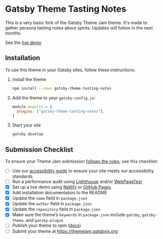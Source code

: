 # Gatsby Theme Tasting Notes

This is a very basic fork of the Gatsby Theme Jam theme. It's made to gather persona tasting notes about spirits. Updates will follow in the next months.

See the [live demo](https://gatsby-theme-tasting-notes.netlify.com)

## Installation

To use this theme in your Gatsby sites, follow these instructions:

1.  Install the theme

    ```sh
    npm install --save gatsby-theme-tasting-notes
    ```

2.  Add the theme to your `gatsby-config.js`:

    ```js
    module.exports = {
      plugins: ["gatsby-theme-tasting-notes"],
    }
    ```

3.  Start your site
    ```sh
    gatsby develop
    ```

## Submission Checklist

To ensure your Theme Jam submission [follows the rules](https://themejam.gatsbyjs.org/rules), use this checklist:

- [ ] Use our [accessibility guide][a11y] to ensure your site meets our accessibility standards
- [ ] Run a performance audit using [Lighthouse][] and/or [WebPageTest][]
- [x] Set up a live demo using [Netlify][] or [GitHub Pages][]
- [x] Add installation documentation to the README
- [x] Update the `name` field in `package.json`
- [x] Update the `author` field in `package.json`
- [x] Update the `repository` field in `package.json`
- [x] Make sure the theme’s `keywords` in `package.json` include `gatsby`, `gatsby-theme`, and `gatsby-plugin`
- [ ] Publish your theme to npm ([docs][npmpublish])
- [ ] Submit your theme at https://themejam.gatsbyjs.org

[a11y]: https://gatsbyjs.org/docs/making-your-site-accessible#how-to-improve-accessibility
[lighthouse]: https://developers.google.com/web/tools/lighthouse/
[axe]: https://www.deque.com/axe/
[webpagetest]: http://webpagetest.org/
[netlify]: https://netlify.com
[github pages]: https://pages.github.com/
[npmpublish]: https://docs.npmjs.com/cli/publish
